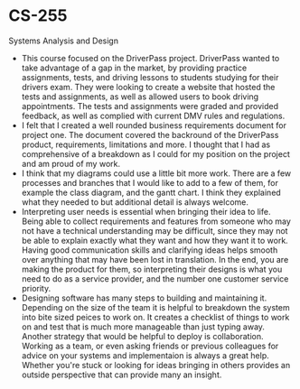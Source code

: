 # CS-255
Systems Analysis and Design

* This course focused on the DriverPass project. DriverPass wanted to take advantage of a gap in the market, by providing practice assignments, tests, and driving lessons to students studying for their drivers exam. They were looking to create a website that hosted the tests and assignments, as well as allowed users to book driving appointments. The tests and assignments were graded and provided feedback, as well as complied with current DMV rules and regulations.
* I felt that I created a well rounded business requirements document for project one. The document covered the backround of the DriverPass product, requirements, limitations and more. I thought that I had as comprehensive of a breakdown as I could for my position on the project and am proud of my work.
* I think that my diagrams could use a little bit more work. There are a few processes and branches that I would like to add to a few of them, for example the class diagram, and the gantt chart. I think they explained what they needed to but additional detail is always welcome.
* Interpreting user needs is essential when bringing their idea to life. Being able to collect requirements and features from someone who may not have a technical understanding may be difficult, since they may not be able to explain exactly what they want and how they want it to work. Having good communication skills and clarifying ideas helps smooth over anything that may have been lost in translation. In the end, you are making the product for them, so interpreting their designs is what you need to do as a service provider, and the number one customer service priority.
* Designing software has many steps to building and maintaining it. Depending on the size of the team it is helpful to breakdown the system into bite sized peices to work on. It creates a checklist of things to work on and test that is much more manageable than just typing away. Another strategy that would be helpful to deploy is collaboration. Working as a team, or even asking friends or previous colleagues for advice on your systems and implementaion is always a great help. Whether you're stuck or looking for ideas bringing in others provides an outside perspective that can provide many an insight.
